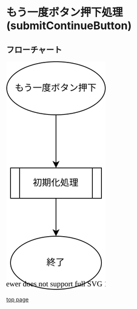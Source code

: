 # もう一度ボタン押下処理(submitContinueButton)

## フローチャート

![](./flowchart_submitContinueButton.drawio.svg)

[top page](./topPage.md)
